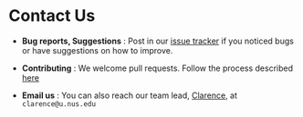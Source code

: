 # Contact Us

* **Bug reports, Suggestions** : Post in our [issue tracker](https://github.com/CS2103AUG2016-T09-C2/main/issues)
  if you noticed bugs or have suggestions on how to improve.

* **Contributing** : We welcome pull requests. Follow the process described [here](https://github.com/oss-generic/process)

* **Email us** : You can also reach our team lead, [Clarence](https://github.com/cheec), at `clarence@u.nus.edu`
